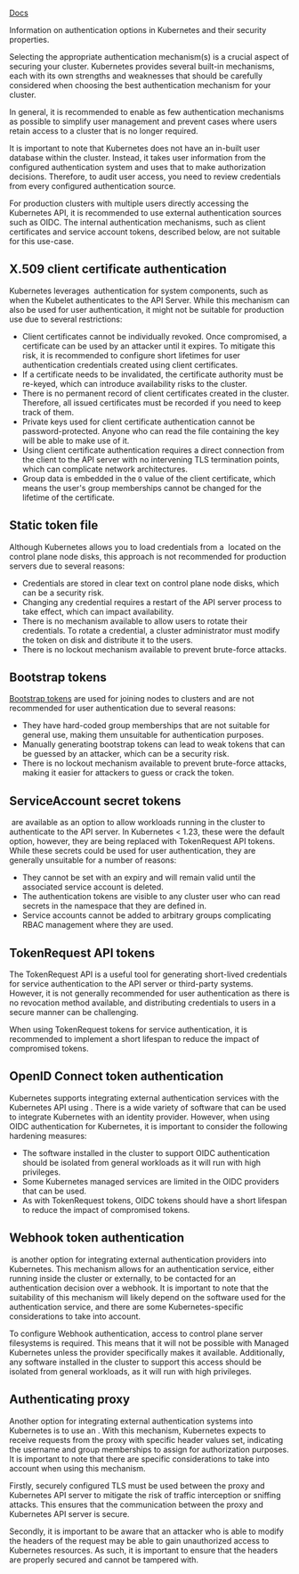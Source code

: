 [Docs](https://kubernetes.io/docs/concepts/security/hardening-guide/authentication-mechanisms/)

Information on authentication options in Kubernetes and their security properties.

Selecting the appropriate authentication mechanism(s) is a crucial aspect of securing your cluster. Kubernetes provides several built-in mechanisms, each with its own strengths and weaknesses that should be carefully considered when choosing the best authentication mechanism for your cluster.

In general, it is recommended to enable as few authentication mechanisms as possible to simplify user management and prevent cases where users retain access to a cluster that is no longer required.

It is important to note that Kubernetes does not have an in-built user database within the cluster. Instead, it takes user information from the configured authentication system and uses that to make authorization decisions. Therefore, to audit user access, you need to review credentials from every configured authentication source.

For production clusters with multiple users directly accessing the Kubernetes API, it is recommended to use external authentication sources such as OIDC. The internal authentication mechanisms, such as client certificates and service account tokens, described below, are not suitable for this use-case.

## X.509 client certificate authentication[](https://kubernetes.io/docs/concepts/security/hardening-guide/authentication-mechanisms/#x509-client-certificate-authentication)

Kubernetes leverages [](https://kubernetes.io/docs/reference/access-authn-authz/authentication/#x509-client-certificates) authentication for system components, such as when the Kubelet authenticates to the API Server. While this mechanism can also be used for user authentication, it might not be suitable for production use due to several restrictions:

- Client certificates cannot be individually revoked. Once compromised, a certificate can be used by an attacker until it expires. To mitigate this risk, it is recommended to configure short lifetimes for user authentication credentials created using client certificates.
- If a certificate needs to be invalidated, the certificate authority must be re-keyed, which can introduce availability risks to the cluster.
- There is no permanent record of client certificates created in the cluster. Therefore, all issued certificates must be recorded if you need to keep track of them.
- Private keys used for client certificate authentication cannot be password-protected. Anyone who can read the file containing the key will be able to make use of it.
- Using client certificate authentication requires a direct connection from the client to the API server with no intervening TLS termination points, which can complicate network architectures.
- Group data is embedded in the `O` value of the client certificate, which means the user's group memberships cannot be changed for the lifetime of the certificate.

## Static token file[](https://kubernetes.io/docs/concepts/security/hardening-guide/authentication-mechanisms/#static-token-file)

Although Kubernetes allows you to load credentials from a [](https://kubernetes.io/docs/reference/access-authn-authz/authentication/#static-token-file) located on the control plane node disks, this approach is not recommended for production servers due to several reasons:

- Credentials are stored in clear text on control plane node disks, which can be a security risk.
- Changing any credential requires a restart of the API server process to take effect, which can impact availability.
- There is no mechanism available to allow users to rotate their credentials. To rotate a credential, a cluster administrator must modify the token on disk and distribute it to the users.
- There is no lockout mechanism available to prevent brute-force attacks.

## Bootstrap tokens[](https://kubernetes.io/docs/concepts/security/hardening-guide/authentication-mechanisms/#bootstrap-tokens)

[Bootstrap tokens](https://kubernetes.io/docs/reference/access-authn-authz/bootstrap-tokens/) are used for joining nodes to clusters and are not recommended for user authentication due to several reasons:

- They have hard-coded group memberships that are not suitable for general use, making them unsuitable for authentication purposes.
- Manually generating bootstrap tokens can lead to weak tokens that can be guessed by an attacker, which can be a security risk.
- There is no lockout mechanism available to prevent brute-force attacks, making it easier for attackers to guess or crack the token.

## ServiceAccount secret tokens[](https://kubernetes.io/docs/concepts/security/hardening-guide/authentication-mechanisms/#serviceaccount-secret-tokens)

[](https://kubernetes.io/docs/reference/access-authn-authz/service-accounts-admin/#manual-secret-management-for-serviceaccounts) are available as an option to allow workloads running in the cluster to authenticate to the API server. In Kubernetes < 1.23, these were the default option, however, they are being replaced with TokenRequest API tokens. While these secrets could be used for user authentication, they are generally unsuitable for a number of reasons:

- They cannot be set with an expiry and will remain valid until the associated service account is deleted.
- The authentication tokens are visible to any cluster user who can read secrets in the namespace that they are defined in.
- Service accounts cannot be added to arbitrary groups complicating RBAC management where they are used.

## TokenRequest API tokens[](https://kubernetes.io/docs/concepts/security/hardening-guide/authentication-mechanisms/#tokenrequest-api-tokens)

The TokenRequest API is a useful tool for generating short-lived credentials for service authentication to the API server or third-party systems. However, it is not generally recommended for user authentication as there is no revocation method available, and distributing credentials to users in a secure manner can be challenging.

When using TokenRequest tokens for service authentication, it is recommended to implement a short lifespan to reduce the impact of compromised tokens.

## OpenID Connect token authentication[](https://kubernetes.io/docs/concepts/security/hardening-guide/authentication-mechanisms/#openid-connect-token-authentication)

Kubernetes supports integrating external authentication services with the Kubernetes API using [](https://kubernetes.io/docs/reference/access-authn-authz/authentication/#openid-connect-tokens). There is a wide variety of software that can be used to integrate Kubernetes with an identity provider. However, when using OIDC authentication for Kubernetes, it is important to consider the following hardening measures:

- The software installed in the cluster to support OIDC authentication should be isolated from general workloads as it will run with high privileges.
- Some Kubernetes managed services are limited in the OIDC providers that can be used.
- As with TokenRequest tokens, OIDC tokens should have a short lifespan to reduce the impact of compromised tokens.

## Webhook token authentication[](https://kubernetes.io/docs/concepts/security/hardening-guide/authentication-mechanisms/#webhook-token-authentication)

[](https://kubernetes.io/docs/reference/access-authn-authz/authentication/#webhook-token-authentication) is another option for integrating external authentication providers into Kubernetes. This mechanism allows for an authentication service, either running inside the cluster or externally, to be contacted for an authentication decision over a webhook. It is important to note that the suitability of this mechanism will likely depend on the software used for the authentication service, and there are some Kubernetes-specific considerations to take into account.

To configure Webhook authentication, access to control plane server filesystems is required. This means that it will not be possible with Managed Kubernetes unless the provider specifically makes it available. Additionally, any software installed in the cluster to support this access should be isolated from general workloads, as it will run with high privileges.

## Authenticating proxy[](https://kubernetes.io/docs/concepts/security/hardening-guide/authentication-mechanisms/#authenticating-proxy)

Another option for integrating external authentication systems into Kubernetes is to use an [](https://kubernetes.io/docs/reference/access-authn-authz/authentication/#authenticating-proxy). With this mechanism, Kubernetes expects to receive requests from the proxy with specific header values set, indicating the username and group memberships to assign for authorization purposes. It is important to note that there are specific considerations to take into account when using this mechanism.

Firstly, securely configured TLS must be used between the proxy and Kubernetes API server to mitigate the risk of traffic interception or sniffing attacks. This ensures that the communication between the proxy and Kubernetes API server is secure.

Secondly, it is important to be aware that an attacker who is able to modify the headers of the request may be able to gain unauthorized access to Kubernetes resources. As such, it is important to ensure that the headers are properly secured and cannot be tampered with.